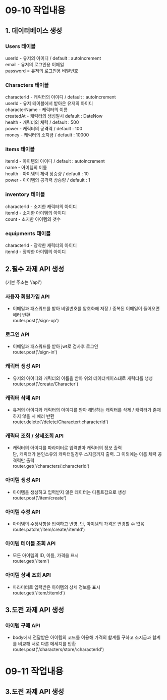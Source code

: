 # 09-10 작업내용

## 1. 데이터베이스 생성


### Users 테이블

userId - 유저의 아이디 / default : autoIncrement   
email - 유저의 로그인용 이메일   
password = 유저의 로그인용 비밀번호   


### Characters 테이블

characterId - 캐릭터의 아이디 / default : autoIncrement   
userId - 유저 테이블에서 받아온 유저의 아이디   
characterName  - 케릭터의 이름   
createdAt  - 캐릭터의 생성일시 default : DateNow   
health  - 캐릭터의 체력 / default : 500   
power  - 캐릭터의 공격력 / default : 100   
money - 캐릭터의 소지금 / default : 10000   


### items 테이블

itemId - 아이템의 아이디 / default : autoIncrement   
name - 아이템의 이름   
health - 아이템의 체력 상승량 / default : 10   
power - 아이템의 공격력 상승량 / default : 1   


### inventory 테이블

characterId - 소지한 캐릭터의 아이디   
itemId - 소지한 아이템의 아이디   
count - 소지한 아이템의 갯수   


### equipments 테이블

characterId - 장착한 캐릭터의 아이디   
itemId - 장착한 아이템의 아이디   


## 2.필수 과제 API 생성 
(기본 주소는 '/api')


### 사용자 회원가입 API 
- 이메일과 패스워드를 받아 비밀번호를 암호화해 저장 / 중복된 이메일이 들어오면 에러 반환   
router.post('/sign-up')

### 로그인 API 
- 이메일과 패스워드를 받아 jwt로 검사후 로그인   
router.post('/sign-in')   

### 캐릭터 생성 API 
- 유저의 아이디와 캐릭터의 이름을 받아 위의 데이터베이스대로 캐릭터를 생성      
router.post('/create/Character')   

### 캐릭터 삭제 API 
- 유저의 아이디와 캐릭터의 아이디를 받아 해당하는 캐릭터를 삭제 / 캐릭터가 존재하지 않을 시 에러 반환   
router.delete('/delete/Character/:characterId')   

### 캐릭터 조회 / 상세조회 API 
- 캐릭터의 아이디를 파라미터로 입력받아 캐릭터의 정보 출력   
단, 캐릭터가 본인소유의 캐릭터일경우 소지금까지 출력. 그 이외에는 이름 체력 공격력만 출력   
router.get('/characters/:characterId')   

### 아이템 생성 API 
- 아이템을 생성하고 입력받지 않은 데이터는 디폴트값으로 생성   
router.post('/item/create')   

### 아이템 수정 API 
- 아이템의 수정사항을 입력하고 반영. 단, 아이템의 가격은 변경할 수 없음   
router.patch('/item/create/:itemId')   

### 아이템 테이블 조회 API 
- 모든 아이템의 ID, 이름, 가격을 표시   
router.get('/item')   

### 아이템 상세 조회 API 
- 파라미터로 입력받은 아이템의 상세 정보를 표시   
router.get('/item/:itemId')   


## 3.도전 과제 API 생성 

### 아이템 구매 API
- body에서 전달받은 아이템의 코드를 이용해 가격의 합계를 구하고 소지금과 합계를 비교해 서로 다른 메세지를 반환   
router.post('/characters/store/:characterId')   



# 09-11 작업내용

## 3.도전 과제 API 생성
